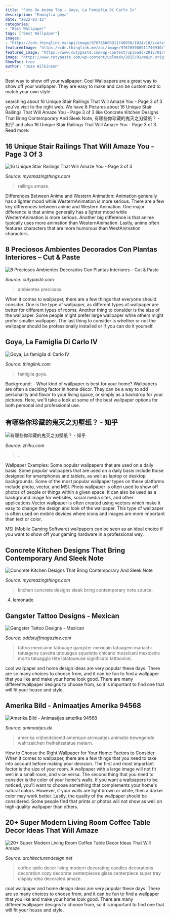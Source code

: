 ```yaml
---
title: "Foto De Anime Top ~ Goya, La Famiglia Di Carlo Iv"
description: "Famiglia goya"
date: "2022-03-15"
categories:
- "Best Wallpaper"
tags: ["Best Wallpaper"]
images:
- "https://cdn.thinglink.me/api/image/976765080911740930/1024/10/scaletowidth/0/0/1/1/false/true?wait=true"
featuredImage: "https://cdn.thinglink.me/api/image/976765080911740930/1024/10/scaletowidth/0/0/1/1/false/true?wait=true"
featured_image: "https://www.cutypaste.com/wp-content/uploads/2015/01/main.original.585x0-136.jpg"
image: "https://www.cutypaste.com/wp-content/uploads/2015/01/main.original.585x0-136.jpg"
ShowToc: true
author: "Jose Wilkinson"
---
```



Best way to show off your wallpaper:
Cool Wallpapers are a great way to show off your wallpaper. They are easy to make and can be customized to match your own style.

	

		
searching about 16 Unique Stair Railings That Will Amaze You - Page 3 of 3 you've visit to the right web. We have 8 Pictures about 16 Unique Stair Railings That Will Amaze You - Page 3 of 3 like Concrete Kitchen Designs That Bring Contemporary And Sleek Note, 有哪些你珍藏的鬼灭之刃壁纸？ - 知乎 and also 16 Unique Stair Railings That Will Amaze You - Page 3 of 3. Read more:
		
    
## 16 Unique Stair Railings That Will Amaze You - Page 3 Of 3

<img loading=lazy src="https://myamazingthings.com/wp-content/uploads/2017/01/top-1420x948.jpg" onerror="this.onerror=null;this.src='https://tse3.mm.bing.net/th?id=OIP.wcnN6Lok03gHlyb6LE74SAHaE8&amp;pid=15.1';" alt="16 Unique Stair Railings That Will Amaze You - Page 3 of 3">

_Source: myamazingthings.com_

>railings amaze. 

	

Differences Between Anime and Western Animation: Animation generally has a lighter mood while WesternAnimation is more serious.
There are a few key differences between anime and Western Animation. One major difference is that anime generally has a lighter mood while WesternAnimation is more serious. Another big difference is that anime typically uses more animation than WesternAnimation. Lastly, anime often features characters that are more humorous than WestAnimation characters.

    
## 8 Preciosos Ambientes Decorados Con Plantas Interiores – Cut &amp; Paste

<img loading=lazy src="https://www.cutypaste.com/wp-content/uploads/2015/01/main.original.585x0-136.jpg" onerror="this.onerror=null;this.src='https://tse2.mm.bing.net/th?id=OIP.sFaNAY2Kl2mNpRAq3Oe7TQHaJ3&amp;pid=15.1';" alt="8 Preciosos Ambientes Decorados Con Plantas Interiores – Cut &amp; Paste">

_Source: cutypaste.com_

>ambientes preciosos. 

	

When it comes to wallpaper, there are a few things that everyone should consider. One is the type of wallpaper, as different types of wallpaper are better for different types of rooms. Another thing to consider is the size of the wallpaper. Some people might prefer large wallpaper while others might prefer smaller wallpaper. The last thing to consider is whether or not the wallpaper should be professionally installed or if you can do it yourself.

    
## Goya, La Famiglia Di Carlo IV

<img loading=lazy src="https://cdn.thinglink.me/api/image/976765080911740930/1024/10/scaletowidth/0/0/1/1/false/true?wait=true" onerror="this.onerror=null;this.src='https://tse1.mm.bing.net/th?id=OIP.aaomqfLpqM5uanmvI3YJsAHaGC&amp;pid=15.1';" alt="Goya, La famiglia di Carlo IV">

_Source: thinglink.com_

>famiglia goya. 

	

Background: - What kind of wallpaper is best for your home?
Wallpapers are often a deciding factor in home décor. They can be a way to add personality and flavor to your living space, or simply as a backdrop for your pictures. Here, we'll take a look at some of the best wallpaper options for both personal and professional use.

    
## 有哪些你珍藏的鬼灭之刃壁纸？ - 知乎

<img loading=lazy src="https://pic1.zhimg.com/50/v2-af4a57018877801cf4890bab6120f64c_720w.jpg?source=1940ef5c" onerror="this.onerror=null;this.src='https://tse2.mm.bing.net/th?id=OIP.jzWilhUvtlDKtoxZVWfJfAHaEs&amp;pid=15.1';" alt="有哪些你珍藏的鬼灭之刃壁纸？ - 知乎">

_Source: zhihu.com_

>. 

	

Wallpaper Examples: Some popular wallpapers that are used on a daily basis.
Some popular wallpapers that are used on a daily basis include those designed for smartphones and tablets, as well as laptop or desktop backgrounds. Some of the most popular wallpaper types on these platforms include photo, vector, and MSI. 
Photo wallpaper is often used to show off photos of people or things within a given space. It can also be used as a background image for websites, social media sites, and other applications.Vector wallpaper is often created using vectors which make it easy to change the design and look of the wallpaper. This type of wallpaper is often used on mobile devices where icons and images are more important than text or color. 

MSI (Mobile Gaming Software) wallpapers can be seen as an ideal choice if you want to show off your gaming hardware in a professional way.

    
## Concrete Kitchen Designs That Bring Contemporary And Sleek Note

<img loading=lazy src="http://myamazingthings.com/wp-content/uploads/2017/10/concrete-kitchen-3.jpg" onerror="this.onerror=null;this.src='https://tse4.mm.bing.net/th?id=OIP.aX51tlPmMTrbKHZxNtNUIAHaLH&amp;pid=15.1';" alt="Concrete Kitchen Designs That Bring Contemporary And Sleek Note">

_Source: myamazingthings.com_

>kitchen concrete designs sleek bring contemporary note source. 

	

4. lemonade 

    
## Gangster Tattoo Designs - Mexican

<img loading=lazy src="https://oddstuffmagazine.com/wp-content/uploads/2013/09/Mexican-tattoo-designs-29-588x800.jpg" onerror="this.onerror=null;this.src='https://tse3.mm.bing.net/th?id=OIP.uNWmNjarI4j2O3cWLhS2nwHaKE&amp;pid=15.1';" alt="Gangster Tattoo Designs - Mexican">

_Source: oddstuffmagazine.com_

>tattoo mexicaine tatouage gangster mexicain tatuagem mariachi tatuagens caveira tatouages squelette chicano messicani mexicains morts tatuaggio tête latatoueuse significato tattooviral. 

	

cool wallpaper and home design ideas are very popular these days. There are so many choices to choose from, and it can be fun to find a wallpaper that you like and make your home look good. There are many differentwallpaper designs to choose from, so it is important to find one that will fit your house and style.

    
## Amerika Bild - Animaatjes Amerika 94568

<img loading=lazy src="http://www.animaatjes.de/bilder/a/amerika/animaatjes-amerika-94568.jpg" onerror="this.onerror=null;this.src='https://tse2.mm.bing.net/th?id=OIP.WOX6yY4-Q4Q2GwGPCLOTHAHaK2&amp;pid=15.1';" alt="Amerika Bild - Animaatjes amerika 94568">

_Source: animaatjes.de_

>amerika vrijheidsbeeld amerique animaatjes animatie bewegende wahrzeichen freiheitsstatue metern. 

	

How to Choose the Right Wallpaper for Your Home: Factors to Consider
When it comes to wallpaper, there are a few things that you need to take into account before making your decision. The first and most important factor is the size of your room. A wallpaper with a large image will not fit well in a small room, and vice versa. 
The second thing that you need to consider is the color of your home's walls. If you want a wallpapers to be noticed, you'll want to choose something that complements your home's natural colors. However, if your walls are light brown or white, then a darker color may work better. 
Lastly, the quality of the wallpaper should be considered. Some people find that prints or photos will not show as well on high-quality wallpaper than others.

    
## 20+ Super Modern Living Room Coffee Table Decor Ideas That Will Amaze

<img loading=lazy src="http://cdn.architecturendesign.net/wp-content/uploads/2015/11/AD-08-best-coffee-table-decor-ideas.jpg" onerror="this.onerror=null;this.src='https://tse2.mm.bing.net/th?id=OIP.K7OhAxHTADx0yHzbMnSYjQHaLJ&amp;pid=15.1';" alt="20+ Super Modern Living Room Coffee Table Decor Ideas That Will Amaze">

_Source: architecturendesign.net_

>coffee table decor living modern decorating candles decorations decoration cozy decorate centerpieces glass centerpiece super tray display idea decorated amaze. 

	

cool wallpaper and home design ideas are very popular these days. There are so many choices to choose from, and it can be fun to find a wallpaper that you like and make your home look good. There are many differentwallpaper designs to choose from, so it is important to find one that will fit your house and style.


